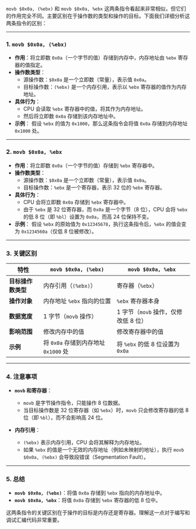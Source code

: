 `movb $0x0a, (%ebx)` 和 `movb $0x0a, %ebx` 这两条指令看起来非常相似，但它们的作用完全不同。主要区别在于操作数的类型和操作的目标。下面我们详细分析这两条指令的区别：

---

### 1. **`movb $0x0a, (%ebx)`**
- **作用**：将立即数 `0x0a`（一个字节的值）存储到内存中，内存地址由 `%ebx` 寄存器的值指定。
- **操作数类型**：
  - 源操作数：`$0x0a` 是一个立即数（常量），表示值 `0x0a`。
  - 目标操作数：`(%ebx)` 是一个内存引用，表示以 `%ebx` 寄存器的值作为内存地址。
- **具体行为**：
  - CPU 会读取 `%ebx` 寄存器中的值，将其作为内存地址。
  - 然后将立即数 `0x0a` 存储到该内存地址中。
- **示例**：
  假设 `%ebx` 的值为 `0x1000`，那么这条指令会将值 `0x0a` 存储到内存地址 `0x1000` 处。

---

### 2. **`movb $0x0a, %ebx`**
- **作用**：将立即数 `0x0a`（一个字节的值）存储到 `%ebx` 寄存器中。
- **操作数类型**：
  - 源操作数：`$0x0a` 是一个立即数（常量），表示值 `0x0a`。
  - 目标操作数：`%ebx` 是一个寄存器，表示 32 位的 `%ebx` 寄存器。
- **具体行为**：
  - CPU 会将立即数 `0x0a` 存储到 `%ebx` 寄存器中。
  - 由于 `%ebx` 是 32 位寄存器，而 `0x0a` 是一个字节（8 位），CPU 会将 `%ebx` 的低 8 位（即 `%bl`）设置为 `0x0a`，而高 24 位保持不变。
- **示例**：
  假设 `%ebx` 的原始值为 `0x12345678`，执行这条指令后，`%ebx` 的值会变为 `0x1234560a`（仅低 8 位被修改）。

---

### 3. **关键区别**
| 特性                  | `movb $0x0a, (%ebx)`                     | `movb $0x0a, %ebx`                     |
|-----------------------|------------------------------------------|----------------------------------------|
| **目标操作数类型**     | 内存引用（`(%ebx)`）                     | 寄存器（`%ebx`）                       |
| **操作对象**           | 内存地址 `%ebx` 指向的位置                | `%ebx` 寄存器本身                      |
| **数据宽度**           | 1 字节（`movb` 操作）                    | 1 字节（`movb` 操作，仅修改低 8 位）   |
| **影响范围**           | 修改内存中的值                           | 修改寄存器中的值                       |
| **示例**               | 将 `0x0a` 存储到内存地址 `0x1000` 处      | 将 `%ebx` 的低 8 位设置为 `0x0a`       |

---

### 4. **注意事项**
- **`movb` 和寄存器**：
  - `movb` 是字节操作指令，只能操作 8 位数据。
  - 当目标操作数是 32 位寄存器（如 `%ebx`）时，`movb` 只会修改寄存器的低 8 位（即 `%bl`），而不会影响高 24 位。
  
- **内存引用**：
  - `(%ebx)` 表示内存引用，CPU 会将其解释为内存地址。
  - 如果 `%ebx` 的值是一个无效的内存地址（例如未映射的地址），执行 `movb $0x0a, (%ebx)` 会导致段错误（Segmentation Fault）。

---

### 5. **总结**
- **`movb $0x0a, (%ebx)`**：将值 `0x0a` 存储到 `%ebx` 指向的内存地址中。
- **`movb $0x0a, %ebx`**：将值 `0x0a` 存储到 `%ebx` 寄存器的低 8 位中。

这两条指令的关键区别在于操作的目标是内存还是寄存器。理解这一点对于编写和调试汇编代码非常重要。